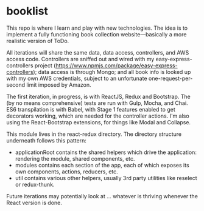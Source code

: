 # booklist

This repo is where I learn and play with new technologies.  The idea is to implement a fully functioning book collection website—basically a more realistic 
version of ToDo. 

All iterations will share the same data, data access, controllers, and AWS access code.  Controllers are sniffed out and wired with my easy-express-controllers 
project (https://www.npmjs.com/package/easy-express-controllers); data access is through Mongo; and all book info is looked up with my own AWS credentials, 
subject to an unfortunate one-request-per-second limit imposed by Amazon.

The first iteration, in progress, is with ReactJS, Redux and Bootstrap.  The (by no means comprehensive) tests are run with Gulp, Mocha, and Chai.  ES6
transpilation is with Babel, with Stage 1 features enabled to get decorators working, which are needed for the controller actions.  I'm also using the React-Bootstrap
extensions, for things like Modal and Collapse.

This module lives in the react-redux directory.  The directory structure underneath follows this pattern:

- applicationRoot contains the shared helpers which drive the application: rendering the module, shared components, etc.
- modules contains each section of the app, each of which exposes its own components, actions, reducers, etc.
- util contains various other helpers, usually 3rd party utilities like reselect or redux-thunk. 

Future iterations may potentially look at ... whatever is thriving whenever the React version is done.